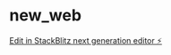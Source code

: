 # new_web

[Edit in StackBlitz next generation editor ⚡️](https://stackblitz.com/~/github.com/Bri7822/new_web)